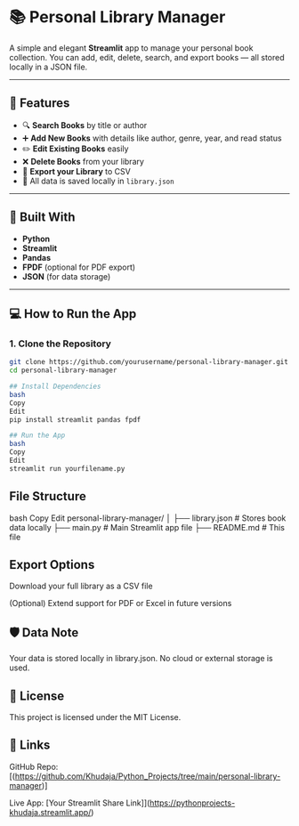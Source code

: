 # 📚 Personal Library Manager

A simple and elegant **Streamlit** app to manage your personal book collection. You can add, edit, delete, search, and export books — all stored locally in a JSON file.

---

## 🚀 Features

- 🔍 **Search Books** by title or author  
- ➕ **Add New Books** with details like author, genre, year, and read status  
- ✏️ **Edit Existing Books** easily  
- ❌ **Delete Books** from your library  
- 📄 **Export your Library** to CSV  
- 💾 All data is saved locally in `library.json`

---

## 🧰 Built With

- **Python**  
- **Streamlit**  
- **Pandas**  
- **FPDF** (optional for PDF export)  
- **JSON** (for data storage)

---

## 💻 How to Run the App

### 1. Clone the Repository

```bash
git clone https://github.com/yourusername/personal-library-manager.git
cd personal-library-manager

## Install Dependencies
bash
Copy
Edit
pip install streamlit pandas fpdf

## Run the App
bash
Copy
Edit
streamlit run yourfilename.py
```

## File Structure
bash
Copy
Edit
personal-library-manager/
│
├── library.json        # Stores book data locally
├── main.py             # Main Streamlit app file
├── README.md           # This file

## Export Options
Download your full library as a CSV file

(Optional) Extend support for PDF or Excel in future versions

## 🛡️ Data Note

Your data is stored locally in library.json. No cloud or external storage is used.

## 📄 License
This project is licensed under the MIT License.

## 🔗 Links
GitHub Repo: [(https://github.com/Khudaja/Python_Projects/tree/main/personal-library-manager)]

Live App: [Your Streamlit Share Link]](https://pythonprojects-khudaja.streamlit.app/)
